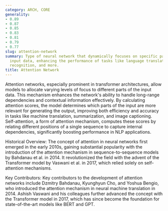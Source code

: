 ```yaml
---
category: ARCH, CORE
generality:
- 0.89
- 0.87
- 0.85
- 0.83
- 0.81
- 0.79
- 0.77
slug: attention-network
summary: Type of neural network that dynamically focuses on specific parts of the
  input data, enhancing the performance of tasks like language translation, image
  recognition, and more.
title: Attention Network
---
```


Attention networks, especially prominent in transformer architectures, allow models to allocate varying levels of focus to different parts of the input data. This mechanism enhances the network's ability to handle long-range dependencies and contextual information effectively. By calculating attention scores, the model determines which parts of the input are more relevant for generating the output, improving both efficiency and accuracy in tasks like machine translation, summarization, and image captioning. Self-attention, a form of attention mechanism, computes these scores by relating different positions of a single sequence to capture internal dependencies, significantly boosting performance in NLP applications.

Historical Overview: The concept of attention in neural networks first emerged in the early 2010s, gaining substantial popularity with the introduction of the attention mechanism in sequence-to-sequence models by Bahdanau et al. in 2014. It revolutionized the field with the advent of the Transformer model by Vaswani et al. in 2017, which relied solely on self-attention mechanisms.

Key Contributors: Key contributors to the development of attention networks include Dzmitry Bahdanau, Kyunghyun Cho, and Yoshua Bengio, who introduced the attention mechanism in neural machine translation in 2014. Ashish Vaswani and his colleagues further advanced the concept with the Transformer model in 2017, which has since become the foundation for state-of-the-art models like BERT and GPT.